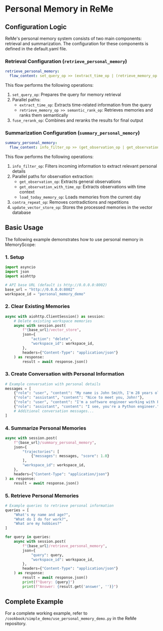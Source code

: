 # Personal Memory in ReMe

## Configuration Logic

ReMe's personal memory system consists of two main components: retrieval and summarization. The configuration for these components is defined in the default.yaml file.

### Retrieval Configuration (`retrieve_personal_memory`)

```yaml
retrieve_personal_memory:
  flow_content: set_query_op >> (extract_time_op | (retrieve_memory_op >> semantic_rank_op)) >> fuse_rerank_op
```

This flow performs the following operations:
1. `set_query_op`: Prepares the query for memory retrieval
2. Parallel paths:
   - `extract_time_op`: Extracts time-related information from the query
   - `retrieve_memory_op >> semantic_rank_op`: Retrieves memories and ranks them semantically
3. `fuse_rerank_op`: Combines and reranks the results for final output

### Summarization Configuration (`summary_personal_memory`)

```yaml
summary_personal_memory:
  flow_content: info_filter_op >> (get_observation_op | get_observation_with_time_op | load_today_memory_op) >> contra_repeat_op >> update_vector_store_op
```

This flow performs the following operations:
1. `info_filter_op`: Filters incoming information to extract relevant personal details
2. Parallel paths for observation extraction:
   - `get_observation_op`: Extracts general observations
   - `get_observation_with_time_op`: Extracts observations with time context
   - `load_today_memory_op`: Loads memories from the current day
3. `contra_repeat_op`: Removes contradictions and repetitions
4. `update_vector_store_op`: Stores the processed memories in the vector database

## Basic Usage

The following example demonstrates how to use personal memory in MemoryScope:

### 1. Setup

```python
import asyncio
import json
import aiohttp

# API base URL (default is http://0.0.0.0:8002)
base_url = "http://0.0.0.0:8002"
workspace_id = "personal_memory_demo"
```

### 2. Clear Existing Memories

```python
async with aiohttp.ClientSession() as session:
    # Delete existing workspace memories
    async with session.post(
        f"{base_url}/vector_store",
        json={
            "action": "delete",
            "workspace_id": workspace_id,
        },
        headers={"Content-Type": "application/json"}
    ) as response:
        result = await response.json()
```

### 3. Create Conversation with Personal Information

```python
# Example conversation with personal details
messages = [
    {"role": "user", "content": "My name is John Smith, I'm 28 years old"},
    {"role": "assistant", "content": "Nice to meet you, John!"},
    {"role": "user", "content": "I'm a software engineer working with Python"},
    {"role": "assistant", "content": "I see, you're a Python engineer."},
    # Additional conversation messages...
]
```

### 4. Summarize Personal Memories

```python
async with session.post(
    f"{base_url}/summary_personal_memory",
    json={
        "trajectories": [
            {"messages": messages, "score": 1.0}
        ],
        "workspace_id": workspace_id,
    },
    headers={"Content-Type": "application/json"}
) as response:
    result = await response.json()
```

### 5. Retrieve Personal Memories

```python
# Example queries to retrieve personal information
queries = [
    "What's my name and age?",
    "What do I do for work?",
    "What are my hobbies?"
]

for query in queries:
    async with session.post(
        f"{base_url}/retrieve_personal_memory",
        json={
            "query": query,
            "workspace_id": workspace_id,
        },
        headers={"Content-Type": "application/json"}
    ) as response:
        result = await response.json()
        print(f"Query: {query}")
        print(f"Answer: {result.get('answer', '')}")
```

## Complete Example

For a complete working example, refer to `/cookbook/simple_demo/use_personal_memory_demo.py` in the ReMe repository.